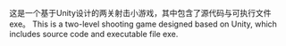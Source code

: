 这是一个基于Unity设计的两关射击小游戏，其中包含了源代码与可执行文件exe。
This is a two-level shooting game designed based on Unity, which includes source code and executable file exe.
